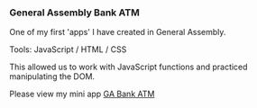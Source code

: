 ### **General Assembly Bank ATM**

One of my first 'apps' I have created in General Assembly.

Tools: JavaScript / HTML / CSS

This allowed us to work with JavaScript functions and practiced manipulating the DOM.

Please view my mini app [GA Bank ATM](file:///Users/Barry/wdi11/barryswork/ga_bank/index.html)
